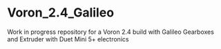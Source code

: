 # Voron_2.4_Galileo

Work in progress repository for a Voron 2.4 build with Galileo Gearboxes and Extruder with Duet Mini 5+ electronics
